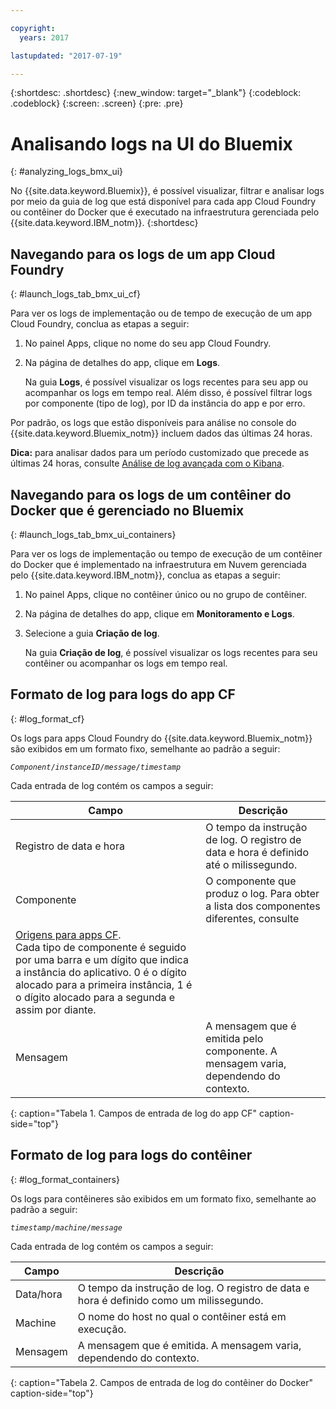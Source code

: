 ```yaml
---

copyright:
  years: 2017

lastupdated: "2017-07-19"

---
```



{:shortdesc: .shortdesc}
{:new_window: target="_blank"}
{:codeblock: .codeblock}
{:screen: .screen}
{:pre: .pre}

# Analisando logs na UI do Bluemix
{: #analyzing_logs_bmx_ui}

No {{site.data.keyword.Bluemix}}, é possível visualizar, filtrar e analisar logs por meio da guia de log que está disponível para cada app Cloud Foundry ou contêiner do Docker que é executado na infraestrutura gerenciada pelo {{site.data.keyword.IBM_notm}}.
{:shortdesc}

##  Navegando para os logs de um app Cloud Foundry
{: #launch_logs_tab_bmx_ui_cf}

Para ver os logs de implementação ou de tempo de execução de um app Cloud Foundry, conclua as
etapas a seguir:

1. No painel Apps, clique no nome do seu app Cloud Foundry. 
    
2. Na página de detalhes do app, clique em **Logs**.
    
    Na guia **Logs**, é possível visualizar os logs recentes para seu app ou
acompanhar os logs em tempo real. Além disso, é possível filtrar logs por componente (tipo de log), por ID da instância do app e por erro.
    
Por padrão, os logs que estão disponíveis para análise no
console do {{site.data.keyword.Bluemix_notm}}
incluem dados das últimas 24 horas.

**Dica:** para analisar dados para um período customizado que precede as últimas 24
horas, consulte [Análise de log avançada com
o Kibana](/docs/services/CloudLogAnalysis/kibana/analyzing_logs_Kibana.html#analyzing_logs_Kibana). 





##  Navegando para os logs de um contêiner do Docker que é gerenciado no Bluemix
{: #launch_logs_tab_bmx_ui_containers}

Para ver os logs de implementação ou tempo de execução de um contêiner do Docker que é implementado na infraestrutura em Nuvem gerenciada pelo {{site.data.keyword.IBM_notm}}, conclua as etapas a seguir:

1. No painel Apps, clique no contêiner único ou no grupo de contêiner. 
    
2. Na página de detalhes do app, clique em **Monitoramento e Logs**.

3. Selecione a guia **Criação de log**.
    
    Na guia **Criação de log**, é possível visualizar os logs recentes para
seu contêiner ou acompanhar os logs em tempo real. 
	
	
	

## Formato de log para logs do app CF
{: #log_format_cf}

Os logs para apps Cloud Foundry do {{site.data.keyword.Bluemix_notm}} são exibidos em um formato
fixo, semelhante ao padrão a seguir:

<code><var class="keyword varname">Component</var>/<var class="keyword varname">instanceID</var>/<var class="keyword varname">message</var>/<var class="keyword varname">timestamp</var></code>

Cada entrada de log contém os campos a seguir:

| Campo | Descrição |
|-------|-------------|
| Registro de data e hora | O tempo da instrução de log. O registro de data e hora é definido até o milissegundo. |
| Componente | O componente que produz o log. Para obter a lista dos componentes diferentes, consulte
[Origens para apps CF](cfapps/logging_cf_apps.html#logging_bluemix_cf_apps_log_sources). <br> Cada tipo de componente é seguido por uma barra e um dígito que indica a instância do aplicativo. 0 é o dígito alocado para a primeira instância, 1 é o dígito alocado para a segunda e assim por diante. |
| Mensagem | A mensagem que é emitida pelo componente. A mensagem varia, dependendo do contexto. |
{: caption="Tabela 1. Campos de entrada de log do app CF" caption-side="top"}


## Formato de log para logs do contêiner
{: #log_format_containers}

Os logs para contêineres são exibidos em um formato fixo, semelhante ao padrão a seguir:

<code><var class="keyword varname">timestamp</var>/<var class="keyword varname">machine</var>/<var class="keyword varname">message</var>  </code>

Cada entrada de log contém os campos a seguir:

| Campo | Descrição |
|-------|-------------|
| Data/hora | O tempo da instrução de log. O registro de data e hora é definido como um milissegundo.|
| Machine | O nome do host no qual o contêiner está em execução. |
| Mensagem | A mensagem que é emitida. A mensagem varia, dependendo do contexto. |
{: caption="Tabela 2. Campos de entrada de log do contêiner do Docker" caption-side="top"}

